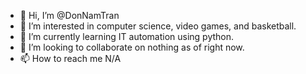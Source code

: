 - 👋 Hi, I’m @DonNamTran
- 👀 I’m interested in computer science, video games, and basketball.
- 🌱 I’m currently learning IT automation using python.
- 💞️ I’m looking to collaborate on nothing as of right now.
- 📫 How to reach me N/A

<!---
DonNamTran/DonNamTran is a ✨ special ✨ repository because its `README.md` (this file) appears on your GitHub profile.
You can click the Preview link to take a look at your changes.
--->
